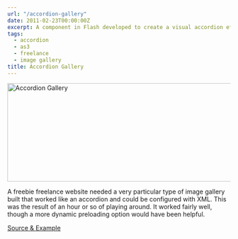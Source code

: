 ```yaml
---
url: "/accordion-gallery"
date: 2011-02-23T00:00:00Z
excerpt: A component in Flash developed to create a visual accordion effect for images.
tags:
  - accordion
  - as3
  - freelance
  - image gallery
title: Accordion Gallery
---
```


<img width="600" height="222" layout="responsive" src="https://labs.tomasino.org/assets/images/accgallery.jpg" alt="Accordion Gallery"></img>

A freebie freelance website needed a very particular type of image
gallery built that worked like an accordion and could be configured with
XML. This was the result of an hour or so of playing around. It worked
fairly well, though a more dynamic preloading option would have been
helpful.

[Source & Example][]

  [Source & Example]: https://github.com/jamestomasino/accgallery/
    "Source & Example"
